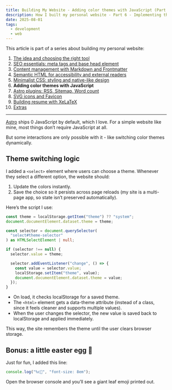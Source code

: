 ```yaml
---
title: Building My Website - Adding color themes with JavaScript (Part 6)
description: How I built my personal website - Part 6 - Implementing theme switching with JavaScript, localStorage, and a clean data-theme approach.
date: 2025-08-01
tags:
  - development
  - web
---
```


This article is part of a series about building my personal website:

1. [The idea and choosing the right tool](/posts/this-website/01-idea-and-choosing-tool)
2. [SEO essentials: meta tags and base head element](/posts/this-website/02-seo-meta-tags)
3. [Content management with Markdown and Frontmatter](/posts/this-website/03-markdown-and-frontmatter)
4. [Semantic HTML for accessibility and external readers](/posts/this-website/04-semantic-html)
5. [Minimalist CSS: styling and native-like design](/posts/this-website/05-minimal-css)
6. __Adding color themes with JavaScript__
7. [Astro plugins: RSS, Sitemap, Word count](/posts/this-website/07-astro-plugins)
8. [SVG icons and Favicon](/posts/this-website/08-icons-favicon)
9. [Building resume with XeLaTeX](/posts/this-website/09-resume)
10. [Extras](/posts/this-website/10-extras)

---

[Astro](/posts/why-astro-stands-out)
ships 0 JavaScript by default, which I love.
For a simple website like mine, most things don’t require JavaScript at all.

But some interactions are only possible with it - like switching color themes dynamically.

## Theme switching logic

I added a `<select>` element where users can choose a theme.
Whenever they select a different option, the website should:

1. Update the colors instantly.
2. Save the choice so it persists across page reloads
(my site is a multi-page app, so state isn’t preserved automatically).

Here’s the script I use:

```ts
const theme = localStorage.getItem("theme") ?? "system";
document.documentElement.dataset.theme = theme;

const selector = document.querySelector(
  "select#theme-selector"
) as HTMLSelectElement | null;

if (selector !== null) {
  selector.value = theme;

  selector.addEventListener("change", () => {
    const value = selector.value;
    localStorage.setItem("theme", value);
    document.documentElement.dataset.theme = value;
  });
}
```

- On load, it checks localStorage for a saved theme.
- The `<html>` element gets a data-theme attribute
(instead of a class, since it feels cleaner and supports multiple values).
- When the user changes the selector,
the new value is saved back to localStorage and applied immediately.

This way, the site remembers the theme until the user clears browser storage.

## Bonus: a little easter egg 🌿

Just for fun, I added this line:

```ts
console.log("%c🌿", "font-size: 8em");
```

Open the browser console and you’ll see a giant leaf emoji printed out.
